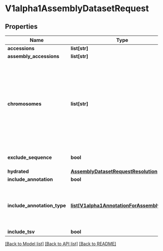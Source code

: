# V1alpha1AssemblyDatasetRequest

## Properties
Name | Type | Description | Notes
------------ | ------------- | ------------- | -------------
**accessions** | **list[str]** |  | [optional] 
**assembly_accessions** | **list[str]** |  | [optional] 
**chromosomes** | **list[str]** | The default setting is all chromosome. Specify individual chromosome by string (1,2,MT or chr1,chr2.chrMT). Unplaced sequences are treated like their own chromosome (&#39;Un&#39;). The filter only applies to fasta sequence. | [optional] 
**exclude_sequence** | **bool** | Set to true to omit the genomic sequence. | [optional] 
**hydrated** | [**AssemblyDatasetRequestResolution**](AssemblyDatasetRequestResolution.md) |  | [optional] 
**include_annotation** | **bool** |  | [optional] 
**include_annotation_type** | [**list[V1alpha1AnnotationForAssemblyType]**](V1alpha1AnnotationForAssemblyType.md) | Select additional types of annotation to include in the data package.  If unset, no annotation is provided. | [optional] 
**include_tsv** | **bool** |  | [optional] 

[[Back to Model list]](../README.md#documentation-for-models) [[Back to API list]](../README.md#documentation-for-api-endpoints) [[Back to README]](../README.md)


